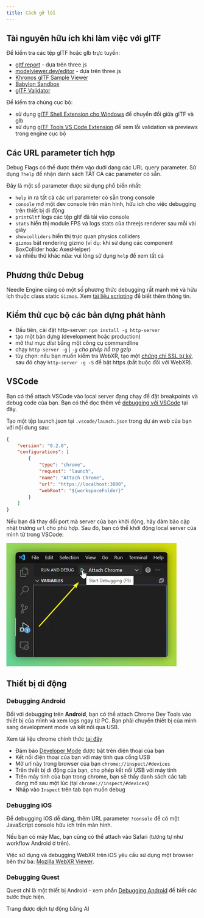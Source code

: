 ```yaml
---
title: Cách gỡ lỗi
---
```


## Tài nguyên hữu ích khi làm việc với glTF

Để kiểm tra các tệp glTF hoặc glb trực tuyến:
- [gltf.report](https://gltf.report/) - dựa trên three.js
- [modelviewer.dev/editor](https://modelviewer.dev/editor) - dựa trên three.js
- [Khronos glTF Sample Viewer](https://github.khronos.org/glTF-Sample-Viewer-Release/)
- [Babylon Sandbox](https://sandbox.babylonjs.com/)
- [glTF Validator](https://github.khronos.org/glTF-Validator/)

Để kiểm tra chúng cục bộ:
- sử dụng [glTF Shell Extension cho Windows](https://apps.microsoft.com/store/detail/gltf-shell-extensions/9NPGVJ9N57MV?hl=en-us&gl=US) để chuyển đổi giữa glTF và glb
- sử dụng [glTF Tools VS Code Extension](https://marketplace.visualstudio.com/items?itemName=cesium.gltf-vscode) để xem lỗi validation và previews trong engine cục bộ

## Các URL parameter tích hợp

Debug Flags có thể được thêm vào dưới dạng các URL query parameter.
Sử dụng ``?help`` để nhận danh sách TẤT CẢ các parameter có sẵn.

Đây là một số parameter được sử dụng phổ biến nhất:

- ``help`` in ra tất cả các url parameter có sẵn trong console
- ``console`` mở một dev console trên màn hình, hữu ích cho việc debugging trên thiết bị di động
- ``printGltf`` logs các tệp gltf đã tải vào console
- ``stats`` hiển thị module FPS và logs stats của threejs renderer sau mỗi vài giây
- ``showcolliders`` hiển thị trực quan physics colliders
- ``gizmos`` bật rendering gizmo (ví dụ: khi sử dụng các component BoxCollider hoặc AxesHelper)
- và nhiều thứ khác nữa: vui lòng sử dụng ``help`` để xem tất cả

## Phương thức Debug

Needle Engine cũng có một số phương thức debugging rất mạnh mẽ và hữu ích thuộc class static `Gizmos`. Xem [tài liệu scripting](./scripting.md#gizmos) để biết thêm thông tin.

## Kiểm thử cục bộ các bản dựng phát hành
- Đầu tiên, cài đặt http-server: `npm install -g http-server`
- tạo một bản dựng (development hoặc production)
- mở thư mục *dist* bằng một công cụ commandline
- chạy `http-server -g` | *`-g` cho phép hỗ trợ gzip*
- tùy chọn: nếu bạn muốn kiểm tra WebXR, tạo một [chứng chỉ SSL tự ký](https://stackoverflow.com/a/35231213), sau đó chạy `http-server -g -S` để bật https (bắt buộc đối với WebXR).

## VSCode

Bạn có thể attach VSCode vào local server đang chạy để đặt breakpoints và debug code của bạn. Bạn có thể đọc thêm về [debugging với VSCode](https://code.visualstudio.com/docs/editor/debugging) tại đây.

Tạo một tệp launch.json tại `.vscode/launch.json` trong dự án web của bạn với nội dung sau:
```json
{
    "version": "0.2.0",
    "configurations": [
        {
            "type": "chrome",
            "request": "launch",
            "name": "Attach Chrome",
            "url": "https://localhost:3000",
            "webRoot": "${workspaceFolder}"
        }
    ]
}
```

Nếu bạn đã thay đổi port mà server của bạn khởi động, hãy đảm bảo cập nhật trường `url` cho phù hợp.
Sau đó, bạn có thể khởi động local server của mình từ trong VSCode:

![](/debugging/vscode-start-debugging.webp)

## Thiết bị di động

### Debugging Android

Đối với debugging trên **Android**, bạn có thể attach Chrome Dev Tools vào thiết bị của mình và xem logs ngay từ PC. Bạn phải chuyển thiết bị của mình sang development mode và kết nối qua USB.

Xem tài liệu chrome chính thức [tại đây](https://developer.chrome.com/docs/devtools/remote-debugging/)
- Đảm bảo [Developer Mode](https://developer.android.com/studio/debug/dev-options) được bật trên điện thoại của bạn
- Kết nối điện thoại của bạn với máy tính qua cổng USB
- Mở url này trong browser của bạn ``chrome://inspect/#devices``
- Trên thiết bị di động của bạn, cho phép kết nối USB với máy tính
- Trên máy tính của bạn trong chrome, bạn sẽ thấy danh sách các tab đang mở sau một lúc (tại ``chrome://inspect/#devices``)
- Nhấp vào ``Inspect`` trên tab bạn muốn debug

### Debugging iOS

Để debugging iOS dễ dàng, thêm URL parameter ``?console`` để có một JavaScript console hữu ích trên màn hình.

Nếu bạn có máy Mac, bạn cũng có thể attach vào Safari (tương tự như workflow Android ở trên).

Việc sử dụng và debugging WebXR trên iOS yêu cầu sử dụng một browser bên thứ ba: [Mozilla WebXR Viewer](https://labs.mozilla.org/projects/webxr-viewer/).

### Debugging Quest

Quest chỉ là một thiết bị Android - xem phần [Debugging Android](#android-debugging) để biết các bước thực hiện.

Trang được dịch tự động bằng AI